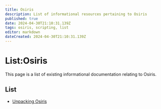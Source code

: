 ```yaml
---
title: Osiris
description: List of informational resources pertaining to Osiris
published: true
date: 2024-04-30T21:10:31.139Z
tags: osiris, scripting, list
editor: markdown
dateCreated: 2024-04-30T21:10:31.139Z
---
```


# List:Osiris
This page is a list of existing informational documentation relating to Osiris.

## List
- [Unpacking Osiris](Osiris/unpacking-osiris)
